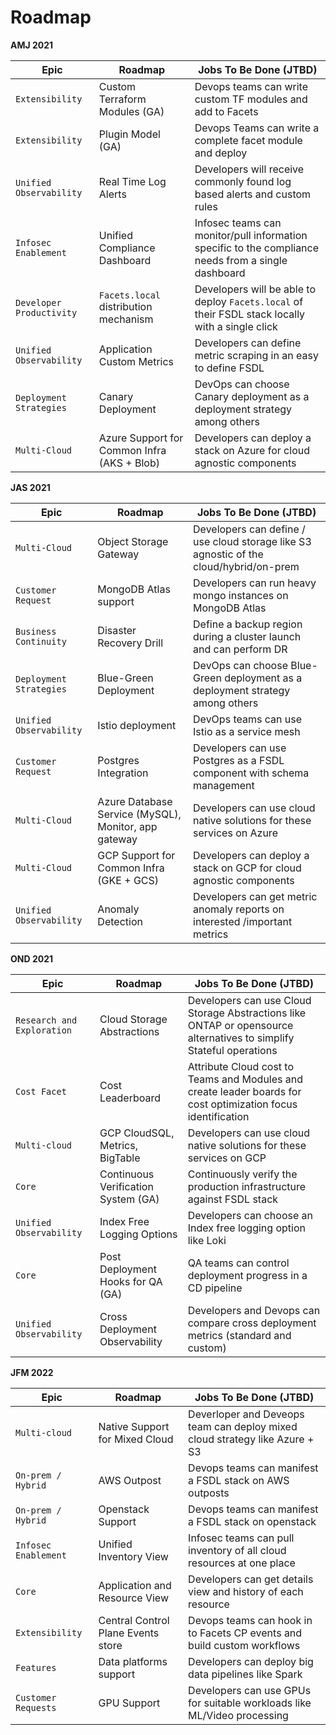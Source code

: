 # Roadmap

**AMJ 2021**

Epic | Roadmap | Jobs To Be Done (JTBD) |
-------|-------------------| ----------
`Extensibility` | Custom Terraform Modules (GA)| Devops teams can write custom TF modules and add to Facets|
`Extensibility` | Plugin Model (GA)| Devops Teams can write a complete facet module and deploy|
`Unified Observability` | Real Time Log Alerts| Developers will receive commonly found log based alerts and custom rules|
`Infosec Enablement` | Unified Compliance Dashboard|Infosec teams can monitor/pull information specific to the compliance needs from a single dashboard|
`Developer Productivity` | `Facets.local` distribution mechanism|Developers will be able to deploy `Facets.local` of their FSDL stack locally with a single click|
`Unified Observability` | Application Custom Metrics|Developers can define metric scraping in an easy to define FSDL|
`Deployment Strategies` | Canary Deployment | DevOps can choose Canary deployment as a deployment strategy among others|
`Multi-Cloud`| Azure Support for Common Infra (AKS + Blob)| Developers can deploy a stack on Azure for cloud agnostic components|


**JAS 2021**

Epic | Roadmap | Jobs To Be Done (JTBD) |
-------|-------------------| ----------
`Multi-Cloud`| Object Storage Gateway|Developers can define / use cloud storage like S3 agnostic of the cloud/hybrid/on-prem|
`Customer Request`| MongoDB Atlas support| Developers can run heavy mongo instances on MongoDB Atlas |
`Business Continuity`| Disaster Recovery Drill| Define a backup region during a cluster launch and can perform DR|
`Deployment Strategies` | Blue-Green Deployment | DevOps can choose Blue-Green deployment as a deployment strategy among others|
`Unified Observability` | Istio deployment| DevOps teams can use Istio as a service mesh|
`Customer Request` | Postgres Integration| Developers can use Postgres as a FSDL component with schema management|
`Multi-Cloud`| Azure Database Service (MySQL), Monitor, app gateway| Developers can use cloud native solutions for these services on Azure|
`Multi-Cloud`| GCP Support for Common Infra (GKE + GCS)| Developers can deploy a stack on GCP for cloud agnostic components|
`Unified Observability` | Anomaly Detection| Developers can get metric anomaly reports on interested /important metrics|

**OND 2021**

Epic | Roadmap | Jobs To Be Done (JTBD) |
-------|-------------------| ----------
`Research and Exploration`| Cloud Storage Abstractions| Developers can use Cloud Storage Abstractions like ONTAP or opensource alternatives to simplify Stateful operations|
`Cost Facet`|Cost Leaderboard| Attribute Cloud cost to Teams and Modules and create leader boards for cost optimization focus identification|
`Multi-cloud`|GCP CloudSQL, Metrics, BigTable| Developers can use cloud native solutions for these services on GCP|
`Core`|Continuous Verification System (GA)| Continuously verify the production infrastructure against FSDL stack|
`Unified Observability` | Index Free Logging Options| Developers can choose an Index free logging option like Loki|
`Core`|Post Deployment Hooks for QA (GA)|QA teams can control deployment progress in a CD pipeline|
`Unified Observability` | Cross Deployment Observability| Developers and Devops can compare cross deployment metrics (standard and custom)|

**JFM 2022**

Epic | Roadmap | Jobs To Be Done (JTBD) |
-------|-------------------| ----------
`Multi-cloud`| Native Support for Mixed Cloud| Deverloper and Deveops team can deploy mixed cloud strategy like Azure + S3|
`On-prem / Hybrid`| AWS Outpost| Devops teams can manifest a FSDL stack on AWS outposts|
`On-prem / Hybrid`| Openstack Support| Devops teams can manifest a FSDL stack on openstack|
`Infosec Enablement` | Unified Inventory View| Infosec teams can pull inventory of all cloud resources at one place|
`Core`| Application and Resource View| Developers can get details view and history of each resource| 
`Extensibility` | Central Control Plane Events store| Devops teams can hook in to Facets CP events and build custom workflows| 
`Features` | Data platforms support| Developers can deploy big data pipelines like Spark| 
`Customer Requests`| GPU Support| Developers can use GPUs for suitable workloads like ML/Video processing|
